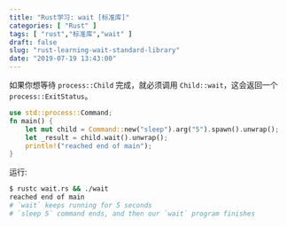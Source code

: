 ```yaml
---
title: "Rust学习: wait [标准库]"
categories: [ "Rust" ]
tags: [ "rust","标准库","wait" ]
draft: false
slug: "rust-learning-wait-standard-library"
date: "2019-07-19 13:43:00"
---
```


如果你想等待 `process::Child` 完成，就必须调用 `Child::wait`，这会返回一个 `process::ExitStatus`。


<!--more-->


```rust
use std::process::Command;
fn main() {
    let mut child = Command::new("sleep").arg("5").spawn().unwrap();
    let _result = child.wait().unwrap();
    println!("reached end of main");
}
```
运行:
```bash
$ rustc wait.rs && ./wait
reached end of main
# `wait` keeps running for 5 seconds
# `sleep 5` command ends, and then our `wait` program finishes
```